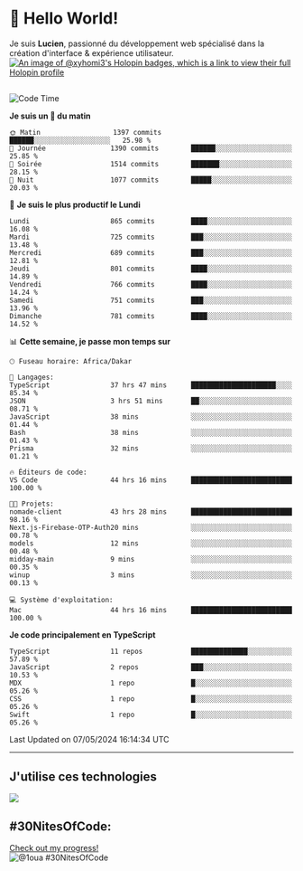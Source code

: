 # 👋 Hello World!

Je suis **Lucien**, passionné du développement web spécialisé dans la création d'interface & expérience utilisateur.
[![An image of @xyhomi3's Holopin badges, which is a link to view their full Holopin profile](https://holopin.me/xyhomi3)](https://holopin.io/@xyhomi3)

##

<!--START_SECTION:waka-->
![Code Time](http://img.shields.io/badge/Code%20Time-1%2C142%20hrs%2023%20mins-blue)

**Je suis un 🐤 du matin** 

```text
🌞 Matin                  1397 commits        ██████░░░░░░░░░░░░░░░░░░░   25.98 % 
🌆 Journée                1390 commits        ██████░░░░░░░░░░░░░░░░░░░   25.85 % 
🌃 Soirée                 1514 commits        ███████░░░░░░░░░░░░░░░░░░   28.15 % 
🌙 Nuit                   1077 commits        █████░░░░░░░░░░░░░░░░░░░░   20.03 % 
```
📅 **Je suis le plus productif le Lundi** 

```text
Lundi                    865 commits         ████░░░░░░░░░░░░░░░░░░░░░   16.08 % 
Mardi                    725 commits         ███░░░░░░░░░░░░░░░░░░░░░░   13.48 % 
Mercredi                 689 commits         ███░░░░░░░░░░░░░░░░░░░░░░   12.81 % 
Jeudi                    801 commits         ████░░░░░░░░░░░░░░░░░░░░░   14.89 % 
Vendredi                 766 commits         ████░░░░░░░░░░░░░░░░░░░░░   14.24 % 
Samedi                   751 commits         ███░░░░░░░░░░░░░░░░░░░░░░   13.96 % 
Dimanche                 781 commits         ████░░░░░░░░░░░░░░░░░░░░░   14.52 % 
```


📊 **Cette semaine, je passe mon temps sur** 

```text
🕑︎ Fuseau horaire: Africa/Dakar

💬 Langages: 
TypeScript               37 hrs 47 mins      █████████████████████░░░░   85.34 % 
JSON                     3 hrs 51 mins       ██░░░░░░░░░░░░░░░░░░░░░░░   08.71 % 
JavaScript               38 mins             ░░░░░░░░░░░░░░░░░░░░░░░░░   01.44 % 
Bash                     38 mins             ░░░░░░░░░░░░░░░░░░░░░░░░░   01.43 % 
Prisma                   32 mins             ░░░░░░░░░░░░░░░░░░░░░░░░░   01.21 % 

🔥 Éditeurs de code: 
VS Code                  44 hrs 16 mins      █████████████████████████   100.00 % 

🐱‍💻 Projets: 
nomade-client            43 hrs 28 mins      █████████████████████████   98.16 % 
Next.js-Firebase-OTP-Auth20 mins             ░░░░░░░░░░░░░░░░░░░░░░░░░   00.78 % 
models                   12 mins             ░░░░░░░░░░░░░░░░░░░░░░░░░   00.48 % 
midday-main              9 mins              ░░░░░░░░░░░░░░░░░░░░░░░░░   00.35 % 
winup                    3 mins              ░░░░░░░░░░░░░░░░░░░░░░░░░   00.13 % 

💻 Système d'exploitation: 
Mac                      44 hrs 16 mins      █████████████████████████   100.00 % 
```

**Je code principalement en TypeScript** 

```text
TypeScript               11 repos            ██████████████░░░░░░░░░░░   57.89 % 
JavaScript               2 repos             ███░░░░░░░░░░░░░░░░░░░░░░   10.53 % 
MDX                      1 repo              █░░░░░░░░░░░░░░░░░░░░░░░░   05.26 % 
CSS                      1 repo              █░░░░░░░░░░░░░░░░░░░░░░░░   05.26 % 
Swift                    1 repo              █░░░░░░░░░░░░░░░░░░░░░░░░   05.26 % 
```




 Last Updated on 07/05/2024 16:14:34 UTC
<!--END_SECTION:waka-->
---

## J'utilise ces technologies

<p align="left">
  <a href="https://skillicons.dev">
    <img src="https://skillicons.dev/icons?i=ts,js,md,scss,tailwind,react,redux,docker,express,astro,vite,nextjs,vercel,figma,ableton" />
  </a>
</p>

## #30NitesOfCode:
  [Check out my progress!](https://www.codedex.io/@1oua/30-nites-of-code)  
  ![@1oua #30NitesOfCode](https://www.codedex.io/api/petStatus?user=1oua)
